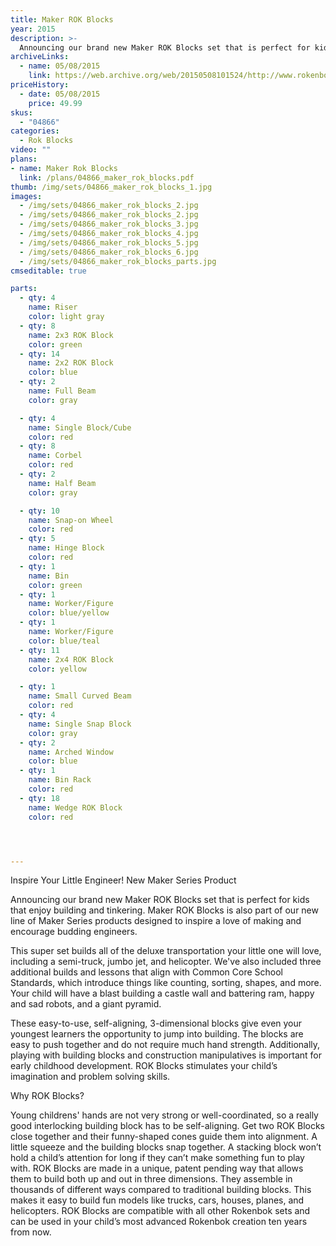 ```yaml
---
title: Maker ROK Blocks
year: 2015
description: >-
  Announcing our brand new Maker ROK Blocks set that is perfect for kids that enjoy building and tinkering. Maker ROK Blocks is also part of our new line of Maker Series products designed to inspire a love of making and encourage budding engineers.
archiveLinks:
  - name: 05/08/2015
    link: https://web.archive.org/web/20150508101524/http://www.rokenbok.com/shop/rok-blocks/maker-rok-blocks
priceHistory:
  - date: 05/08/2015
    price: 49.99
skus:
  - "04866"
categories:
  - Rok Blocks
video: ""
plans:
- name: Maker Rok Blocks
  link: /plans/04866_maker_rok_blocks.pdf
thumb: /img/sets/04866_maker_rok_blocks_1.jpg
images:
  - /img/sets/04866_maker_rok_blocks_2.jpg
  - /img/sets/04866_maker_rok_blocks_2.jpg
  - /img/sets/04866_maker_rok_blocks_3.jpg
  - /img/sets/04866_maker_rok_blocks_4.jpg
  - /img/sets/04866_maker_rok_blocks_5.jpg
  - /img/sets/04866_maker_rok_blocks_6.jpg
  - /img/sets/04866_maker_rok_blocks_parts.jpg
cmseditable: true

parts:
  - qty: 4
    name: Riser
    color: light gray
  - qty: 8
    name: 2x3 ROK Block
    color: green
  - qty: 14
    name: 2x2 ROK Block
    color: blue
  - qty: 2
    name: Full Beam
    color: gray

  - qty: 4
    name: Single Block/Cube
    color: red
  - qty: 8
    name: Corbel
    color: red
  - qty: 2
    name: Half Beam
    color: gray

  - qty: 10
    name: Snap-on Wheel
    color: red
  - qty: 5
    name: Hinge Block
    color: red
  - qty: 1
    name: Bin
    color: green
  - qty: 1
    name: Worker/Figure
    color: blue/yellow
  - qty: 1
    name: Worker/Figure
    color: blue/teal
  - qty: 11
    name: 2x4 ROK Block
    color: yellow

  - qty: 1
    name: Small Curved Beam
    color: red
  - qty: 4
    name: Single Snap Block
    color: gray
  - qty: 2
    name: Arched Window
    color: blue
  - qty: 1
    name: Bin Rack
    color: red
  - qty: 18
    name: Wedge ROK Block
    color: red




---
```

Inspire Your Little Engineer!
New Maker Series Product

Announcing our brand new Maker ROK Blocks set that is perfect for kids that enjoy building and tinkering. Maker ROK Blocks is also part of our new line of Maker Series products designed to inspire a love of making and encourage budding engineers.

This super set builds all of the deluxe transportation your little one will love, including a semi-truck, jumbo jet, and helicopter. We've also included three additional builds and lessons that align with Common Core School Standards, which introduce things like counting, sorting, shapes, and more. Your child will have a blast building a castle wall and battering ram, happy and sad robots, and a giant pyramid.

These easy-to-use, self-aligning, 3-dimensional blocks give even your youngest learners the opportunity to jump into building. The blocks are easy to push together and do not require much hand strength. Additionally, playing with building blocks and construction manipulatives is important for early childhood development. ROK Blocks stimulates your child’s imagination and problem solving skills.

Why ROK Blocks?

Young childrens' hands are not very strong or well-coordinated, so a really good interlocking building block has to be self-aligning. Get two ROK Blocks close together and their funny-shaped cones guide them into alignment. A little squeeze and the building blocks snap together. A stacking block won’t hold a child’s attention for long if they can’t make something fun to play with. ROK Blocks are made in a unique, patent pending way that allows them to build both up and out in three dimensions. They assemble in thousands of different ways compared to traditional building blocks. This makes it easy to build fun models like trucks, cars, houses, planes, and helicopters. ROK Blocks are compatible with all other Rokenbok sets and can be used in your child’s most advanced Rokenbok creation ten years from now.
